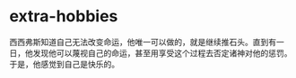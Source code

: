 # extra-hobbies

西西弗斯知道自己无法改变命运，他唯一可以做的，就是继续推石头。直到有一日，他发现他可以蔑视自己的命运，甚至用享受这个过程去否定诸神对他的惩罚。于是，他感觉到自己是快乐的。
